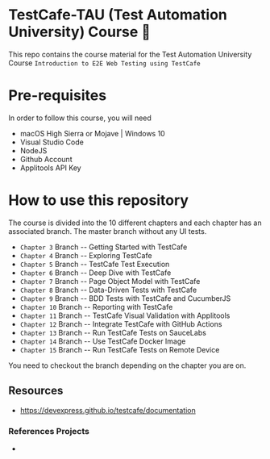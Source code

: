 # TestCafe-TAU (Test Automation University) Course :rocket:

This repo contains the course material for the Test Automation University Course `Introduction to E2E Web Testing using TestCafe` 


# Pre-requisites

In order to follow this course, you will need 
 * macOS High Sierra or Mojave | Windows 10 
 * Visual Studio Code
 * NodeJS
 * Github Account
 * Applitools API Key
 
 
# How to use this repository 

The course is divided into the 10 different chapters and each chapter has an associated branch. The master branch without any UI tests. 

* `Chapter 3` Branch --  Getting Started with TestCafe
* `Chapter 4` Branch --  Exploring TestCafe
* `Chapter 5` Branch --  TestCafe Test Execution
* `Chapter 6` Branch --  Deep Dive with TestCafe
* `Chapter 7` Branch --  Page Object Model with TestCafe
* `Chapter 8` Branch --  Data-Driven Tests with TestCafe
* `Chapter 9` Branch --  BDD Tests with TestCafe and CucumberJS
* `Chapter 10` Branch -- Reporting with TestCafe
* `Chapter 11` Branch -- TestCafe Visual Validation with Applitools
* `Chapter 12` Branch -- Integrate TestCafe with GitHub Actions
* `Chapter 13` Branch -- Run TestCafe Tests on SauceLabs
* `Chapter 14` Branch -- Use TestCafe Docker Image
* `Chapter 15` Branch -- Run TestCafe Tests on Remote Device

You need to checkout the branch depending on the chapter you are on.

## Resources
- https://devexpress.github.io/testcafe/documentation

### References Projects
 - 
 
 
